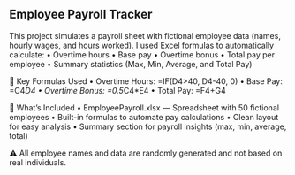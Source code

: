 ## Employee Payroll Tracker 

This project simulates a payroll sheet with fictional employee data (names, hourly wages, and hours worked). I used Excel formulas to automatically calculate:
	•	Overtime hours
	•	Base pay
	•	Overtime bonus
	•	Total pay per employee
	•	Summary statistics (Max, Min, Average, and Total Pay)

🔑 Key Formulas Used
	•	Overtime Hours: =IF(D4>40, D4-40, 0)
	•	Base Pay: =C4*D4
	•	Overtime Bonus: =0.5*C4*E4
	•	Total Pay: =F4+G4

📂 What’s Included
	•	EmployeePayroll.xlsx — Spreadsheet with 50 fictional employees
	•	Built-in formulas to automate pay calculations
	•	Clean layout for easy analysis
	•	Summary section for payroll insights (max, min, average, total)

⚠️ All employee names and data are randomly generated and not based on real individuals.